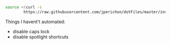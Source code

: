 ```bash
source <(curl -s
        https://raw.githubusercontent.com/jperichon/dotFiles/master/install)
```

Things I havent't automated:
- disable caps lock
- disable spotlight shortcuts
